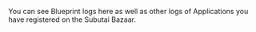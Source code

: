 You can see Blueprint logs here as well as other logs of Applications
you have registered on the Subutai Bazaar.
